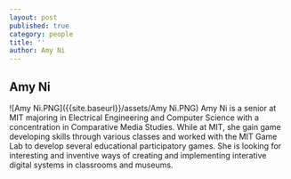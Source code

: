 ```yaml
---
layout: post
published: true
category: people
title: ''
author: Amy Ni
---
```

## Amy Ni
![Amy Ni.PNG]({{site.baseurl}}/assets/Amy Ni.PNG)
Amy Ni is a senior at MIT majoring in Electrical Engineering and Computer Science with a concentration in Comparative Media Studies. While at MIT, she gain game developing skills through various classes and worked with the MIT Game Lab to develop several educational participatory games. She is looking for interesting and inventive ways of creating and implementing interative digital systems in classrooms and museums.


